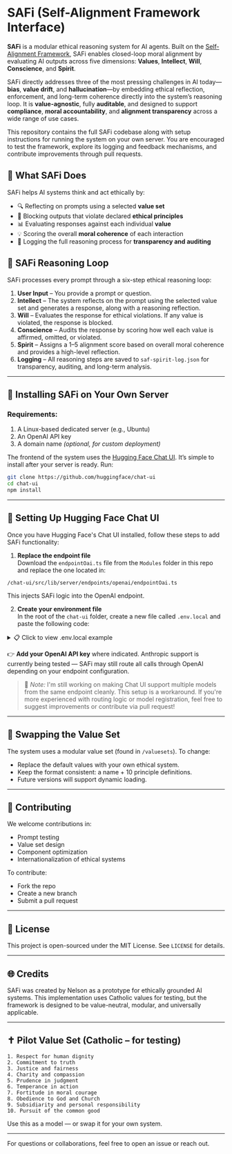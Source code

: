 # SAFi (Self-Alignment Framework Interface)

**SAFi** is a modular ethical reasoning system for AI agents. Built on the [Self-Alignment Framework](https://www.selfalignmentframework.com), SAFi enables closed-loop moral alignment by evaluating AI outputs across five dimensions: **Values**, **Intellect**, **Will**, **Conscience**, and **Spirit**.

SAFi directly addresses three of the most pressing challenges in AI today—**bias**, **value drift**, and **hallucination**—by embedding ethical reflection, enforcement, and long-term coherence directly into the system’s reasoning loop. It is **value-agnostic**, fully **auditable**, and designed to support **compliance**, **moral accountability**, and **alignment transparency** across a wide range of use cases.

This repository contains the full SAFi codebase along with setup instructions for running the system on your own server. You are encouraged to test the framework, explore its logging and feedback mechanisms, and contribute improvements through pull requests.


## 🚀 What SAFi Does

SAFi helps AI systems think and act ethically by:
- 🔍 Reflecting on prompts using a selected **value set**
- 🛑 Blocking outputs that violate declared **ethical principles**
- 📊 Evaluating responses against each individual **value**
- 💡 Scoring the overall **moral coherence** of each interaction
- 🧾 Logging the full reasoning process for **transparency and auditing**


## 🔁 SAFi Reasoning Loop

SAFi processes every prompt through a six-step ethical reasoning loop:

1. **User Input** – You provide a prompt or question.
2. **Intellect** – The system reflects on the prompt using the selected value set and generates a response, along with a reasoning reflection.
3. **Will** – Evaluates the response for ethical violations. If any value is violated, the response is blocked.
4. **Conscience** – Audits the response by scoring how well each value is affirmed, omitted, or violated.
5. **Spirit** – Assigns a 1–5 alignment score based on overall moral coherence and provides a high-level reflection.
6. **Logging** – All reasoning steps are saved to `saf-spirit-log.json` for transparency, auditing, and long-term analysis.

---

## 🧪 Installing  SAFi on Your Own Server 

### Requirements:
1. A Linux-based dedicated server (e.g., Ubuntu)
2. An OpenAI API key
3. A domain name *(optional, for custom deployment)*

The frontend of the system uses the [Hugging Face Chat UI](https://github.com/huggingface/chat-ui). It’s simple to install after your server is ready. Run:

```bash
git clone https://github.com/huggingface/chat-ui
cd chat-ui
npm install
```

---

## 🔄 Setting Up Hugging Face Chat UI

Once you have Hugging Face's Chat UI installed, follow these steps to add  SAFi functionality:

1. **Replace the endpoint file**  
   Download the `endpointOai.ts` file from the `Modules` folder in this repo and replace the one located in:

```
/chat-ui/src/lib/server/endpoints/openai/endpointOai.ts
```

This injects  SAFi logic into the OpenAI endpoint.

2. **Create your environment file**  
In the root of the `chat-ui` folder, create a new file called `.env.local` and paste the following code:

<details>
<summary>📋 Click to view .env.local example</summary>

```env
OPENAI_API_KEY=

ANTHROPIC_API_KEY=

MODELS=`[
  { "name": "gpt-4o", "displayName": "GPT 4o", "endpoints": [{ "type": "openai" }] },
  { "name": "claude-3-5-sonnet-20241022", "displayName": "Claude 3.5 Sonnet", "endpoints": [{ "type": "anthropic" }] }
]`

OPENID_CONFIG=`{
  "PROVIDER_URL": "https://accounts.google.com",
  "CLIENT_ID": "",
  "CLIENT_SECRET": "",
  "SCOPES": "openid profile email"
}`

PUBLIC_APP_NAME= SAFi
PUBLIC_APP_VERSION=0.1
PUBLIC_APP_ASSETS= SAFi
PUBLIC_APP_COLOR=blue
PUBLIC_APP_DESCRIPTION= SAFi uses the Self-Alignment Framework to think, filter, reflect, and log its decisions ethically.
PUBLIC_APP_DATA_SHARING="Your conversations are private and never used for training. Spirit-level summaries may be logged locally for ethical alignment."
PUBLIC_APP_DISCLAIMER=" SAFi is a prototype. Responses are AI-generated and should be used with discernment and personal judgment."
```

</details>

👉 **Add your OpenAI API key** where indicated. Anthropic support is currently being tested —  SAFi may still route all calls through OpenAI depending on your endpoint configuration.

> 💬 *Note:* I'm still working on making Chat UI support multiple models from the same endpoint cleanly. This setup is a workaround. If you're more experienced with routing logic or model registration, feel free to suggest improvements or contribute via pull request!

---

## 🔄 Swapping the Value Set

The system uses a modular value set (found in `/valuesets`). To change:

- Replace the default values with your own ethical system.
- Keep the format consistent: a name + 10 principle definitions.
- Future versions will support dynamic loading.

---

## 🤝 Contributing

We welcome contributions in:
- Prompt testing
- Value set design
- Component optimization
- Internationalization of ethical systems

To contribute:
- Fork the repo
- Create a new branch
- Submit a pull request

---

## 📜 License

This project is open-sourced under the MIT License. See `LICENSE` for details.

---

## 🌐 Credits

 SAFi was created by Nelson as a prototype for ethically grounded AI systems. This implementation uses Catholic values for testing, but the framework is designed to be value-neutral, modular, and universally applicable.

---

## ✝️ Pilot Value Set (Catholic – for testing)

```
1. Respect for human dignity
2. Commitment to truth
3. Justice and fairness
4. Charity and compassion
5. Prudence in judgment
6. Temperance in action
7. Fortitude in moral courage
8. Obedience to God and Church
9. Subsidiarity and personal responsibility
10. Pursuit of the common good
```

Use this as a model — or swap it for your own system.

---

For questions or collaborations, feel free to open an issue or reach out.

